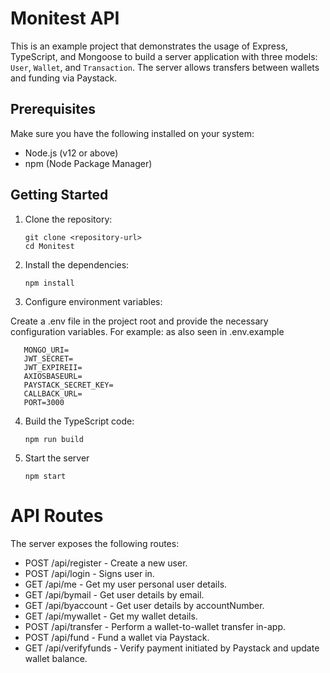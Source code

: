 # Monitest API

This is an example project that demonstrates the usage of Express, TypeScript, and Mongoose to build a server application with three models: `User`, `Wallet`, and `Transaction`. The server allows transfers between wallets and funding via Paystack.

## Prerequisites

Make sure you have the following installed on your system:

- Node.js (v12 or above)
- npm (Node Package Manager)

## Getting Started

1. Clone the repository:

   ```shell
   git clone <repository-url>
   cd Monitest

2. Install the dependencies:
   ```shell
   npm install

3. Configure environment variables:

Create a .env file in the project root and provide the necessary configuration variables. For example: as also seen in .env.example 
   ```shell
      MONGO_URI= 
      JWT_SECRET=
      JWT_EXPIREII=
      AXIOSBASEURL=
      PAYSTACK_SECRET_KEY=
      CALLBACK_URL=
      PORT=3000
   ```

4. Build the TypeScript code:
   ```shell
   npm run build

5. Start the server
   ```shell
   npm start

# API Routes
The server exposes the following routes:

* POST /api/register - Create a new user.
* POST /api/login - Signs user in.
* GET /api/me - Get my user personal user details.
* GET /api/bymail - Get user details by email.
* GET /api/byaccount - Get user details by accountNumber.
* GET /api/mywallet - Get my wallet details.
* POST /api/transfer - Perform a wallet-to-wallet transfer in-app.
* POST /api/fund - Fund a wallet via Paystack.
* GET /api/verifyfunds - Verify payment initiated by Paystack and update wallet balance.
   
